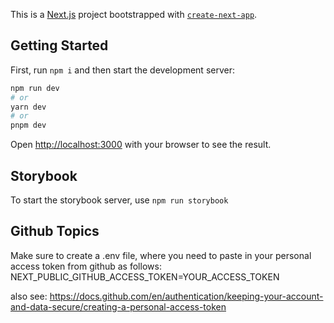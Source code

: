 This is a [Next.js](https://nextjs.org/) project bootstrapped with [`create-next-app`](https://github.com/vercel/next.js/tree/canary/packages/create-next-app).

## Getting Started

First, run `npm i` and then start the development server:

```bash
npm run dev
# or
yarn dev
# or
pnpm dev
```

Open [http://localhost:3000](http://localhost:3000) with your browser to see the result.

## Storybook

To start the storybook server, use `npm run storybook`

## Github Topics

Make sure to create a .env file, where you need to paste in your personal access token from github as follows:
NEXT_PUBLIC_GITHUB_ACCESS_TOKEN=YOUR_ACCESS_TOKEN

also see: https://docs.github.com/en/authentication/keeping-your-account-and-data-secure/creating-a-personal-access-token
